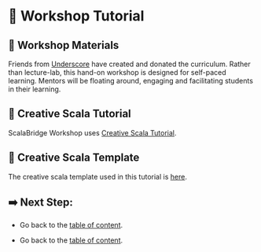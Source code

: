 # :pencil: Workshop Tutorial

## :bookmark_tabs: Workshop Materials
Friends from [Underscore](http://underscore.org) have created and donated the curriculum. Rather than lecture-lab, this hand-on workshop is designed for self-paced learning. Mentors will be floating around, engaging and facilitating students in their learning.


## :closed_book: Creative Scala Tutorial
ScalaBridge Workshop uses [Creative Scala Tutorial](http://creativescala.org/creative-scala.html).


## :triangular_ruler: Creative Scala Template
The creative scala template used in this tutorial is [here](https://github.com/underscoreio/creative-scala-template).


## :arrow_right: Next Step:
- Go back to the [table of content](../README.md).

- Go back to the [table of content](./README.md).
